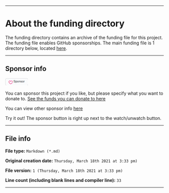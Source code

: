 
***

# About the funding directory

The funding directory contains an archive of the funding file for this project. The funding file enables GitHub sponsorships. The main funding file is 1 directory below, located [here](/.github/FUNDING.yml).

***

## Sponsor info

![/SponsorButton.png](/SponsorButton.png)

You can sponsor this project if you like, but please specify what you want to donate to. [See the funds you can donate to here](https://github.com/vadimdor/Sponsor-info/tree/main/For-sponsors)

You can view other sponsor info [here](https://github.com/vadimdor/Sponsor-info/)

Try it out! The sponsor button is right up next to the watch/unwatch button.

***

## File info

**File type:** `Markdown (*.md)`

**Original creation date:** `Thursday, March 18th 2021 at 3:33 pm)`

**File version:** `1 (Thursday, March 18th 2021 at 3:33 pm)`

**Line count (including blank lines and compiler line):** `33`

***
